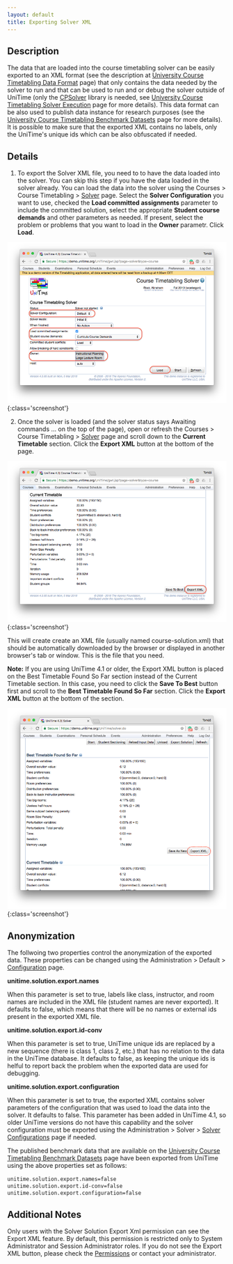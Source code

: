 ```yaml
---
layout: default
title: Exporting Solver XML
---
```



## Description

The data that are loaded into the course timetabling solver can be easily exported to an XML format (see the description at [University Course Timetabling Data Format](https://www.unitime.org/uct_dataformat_v24.php) page) that only contains the data needed by the solver to run and that can be used to run and or debug the solver outside of UniTime (only the [CPSolver](https://github.com/UniTime/cpsolver) library is needed, see [University Course Timetabling Solver Execution](https://www.unitime.org/uct_execution.php) page for more details). This data format can be also used to publish data instance for research purposes (see the [University Course Timetabling Benchmark Datasets](https://www.unitime.org/uct_datasets.php) page for more details). It is possible to make sure that the exported XML contains no labels, only the UniTime's unique ids which can be also obfuscated if needed.

## Details

1. To export the Solver XML file, you need to to have the data loaded into the solver. You can skip this step if you have the data loaded in the solver already. You can load the data into the solver using the Courses > Course Timetabling > [Solver](course-timetabling-solver) page. Select the **Solver Configuration** you want to use, checked the **Load committed assignments** parameter to include the committed solution, select the appropriate **Student course demands** and other parameters as needed. If present, select the problem or problems that you want to load in the **Owner** parametr. Click **Load**.


![Exporting Solver XML](images/exporting-solver-xml-1.png){:class='screenshot'}

2. Once the solver is loaded (and the solver status says Awaiting commands ... on the top of the page), open or refresh the Courses > Course Timetabling > [Solver](course-timetabling-solver) page and scroll down to the **Current Timetable** section. Click the **Export XML** button at the bottom of the page.


![Exporting Solver XML](images/exporting-solver-xml-2.png){:class='screenshot'}

This will create create an XML file (usually named course-solution.xml) that should be automatically downloaded by the browser or displayed in another browser's tab or window. This is the file that you need.

__Note:__ If you are using UniTime 4.1 or older, the Export XML button is placed on the Best Timetable Found So Far section instead of the Current Timetable section. In this case, you need to click the **Save To Best** button first and scroll to the **Best Timetable Found So Far** section. Click the **Export XML** button at the bottom of the section.


![Exporting Solver XML](images/exporting-solver-xml-3.png){:class='screenshot'}

## Anonymization

The follwoing two properties control the anonymization of the exported data. These properties can be changed using the Administration > Default > [Configuration](application-configuration) page.

**unitime.solution.export.names**

When this parameter is set to true, labels like class, instructor, and room names are included in the XML file (student names are never exported). It defaults to false, which means that there will be no names or external ids present in the exported XML file.

**unitime.solution.export.id-conv**

When this parameter is set to true, UniTime unique ids are replaced by a new sequence (there is class 1, class 2, etc.) that has no relation to the data in the UniTime database. It defaults to false, as keeping the unique ids is helful to report back the problem when the exported data are used for debugging.

**unitime.solution.export.configuration**

When this parameter is set to true, the exported XML contains solver parameters of the configuration that was used to load the data into the solver. It defaults to false. This parameter has been added in UniTime 4.1, so older UniTime versions do not have this capability and the solver configuration must be exported using the Administration > Solver > [Solver Configurations](solver-configurations) page if needed.

The published benchmark data that are available on the [University Course Timetabling Benchmark Datasets](https://www.unitime.org/uct_datasets.php) page have been exported from UniTime using the above properties set as follows:
```
unitime.solution.export.names=false
unitime.solution.export.id-conv=false
unitime.solution.export.configuration=false
```

## Additional Notes

Only users with the Solver Solution Export Xml permission can see the Export XML feature. By default, this permission is restricted only to System Administrator and Session Administrator roles. If you do not see the Export XML button, please check the [Permissions](permissions) or contact your administrator.
